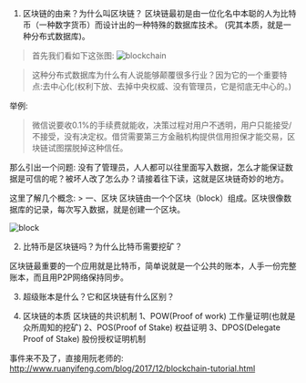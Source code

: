 1. 区块链的由来？为什么叫区块链？
    区块链最初是由一位化名中本聪的人为比特币（一种数字货币）而设计出的一种特殊的数据库技术。
(究其本质，就是一种分布式数据库)。

> 首先我们看如下这张图:
![blockchain](http://www.ruanyifeng.com/blogimg/asset/2017/bg2017122702.png)

   > 这种分布式数据库为什么有人说能够颠覆很多行业？因为它的一个重要特点:去中心化(权利下放、去掉中央权威、没有管理员，它是彻底无中心的。)

举例:
 >微信说要收0.1%的手续费就能收，决策过程对用户不透明，用户只能接受/不接受，没有决定权。借贷需要第三方金融机构提供信用担保才能交易，区块链试图摆脱掉这种信任。

那么引出一个问题:
   没有了管理员，人人都可以往里面写入数据，怎么才能保证数据是可信的呢？被坏人改了怎么办？请接着往下读，这就是区块链奇妙的地方。

这里了解几个概念:
    > 一、区块
    区块链由一个个区块（block）组成。区块很像数据库的记录，每次写入数据，就是创建一个区块。

![block](http://www.ruanyifeng.com/blogimg/asset/2017/bg2017122703.png)


2. 比特币是区块链吗？为什么比特币需要挖矿？

区块链最重要的一个应用就是比特币，简单说就是一个公共的账本，人手一份完整账本，而且用P2P网络保持同步。

3. 超级账本是什么？它和区块链有什么区别？

4. 区块链的本质
区块链的共识机制
1、POW(Proof of work) 工作量证明(也就是众所周知的挖矿)
2、POS(Proof of Stake) 权益证明
3、DPOS(Delegate Proof of Stake) 股份授权证明机制

事件来不及了，直接用阮老师的: http://www.ruanyifeng.com/blog/2017/12/blockchain-tutorial.html